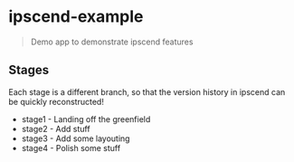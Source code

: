 ipscend-example
===============

> Demo app to demonstrate ipscend features

## Stages

Each stage is a different branch, so that the version history in ipscend can be quickly reconstructed! 

- stage1 - Landing off the greenfield
- stage2 - Add stuff
- stage3 - Add some layouting
- stage4 - Polish some stuff
